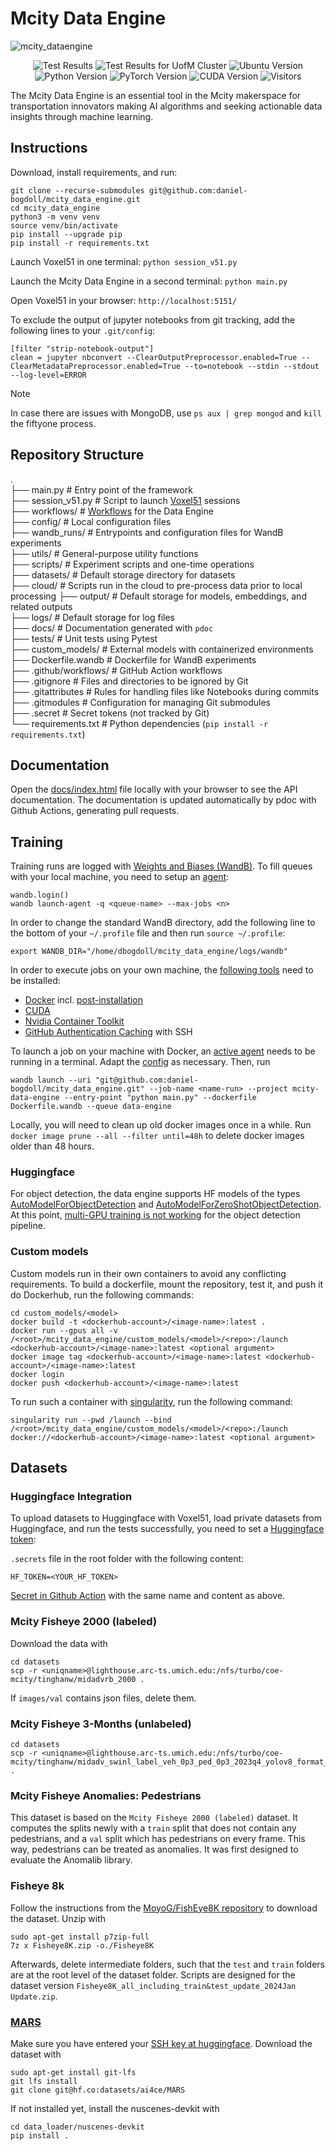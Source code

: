 # Mcity Data Engine

![mcity_dataengine](https://github.com/user-attachments/assets/4b80c882-7522-4a06-8b15-c4e294b95b56)

<p align="center">
  <img alt="Test Results" src="https://github.com/daniel-bogdoll/mcity_data_engine/actions/workflows/tests_documentation.yml/badge.svg"/>
  <img alt="Test Results for UofM Cluster" src="https://github.com/daniel-bogdoll/mcity_data_engine/actions/workflows/lighthouse_build.yml/badge.svg"/>
  <img alt="Ubuntu Version" src="https://img.shields.io/badge/Ubuntu-24.04-blue"/>
  <img alt="Python Version" src="https://img.shields.io/badge/Python-3.12-blue"/>
  <img alt="PyTorch Version" src="https://img.shields.io/badge/PyTorch-2.5-blue"/>
  <img alt="CUDA Version" src="https://img.shields.io/badge/CUDA-12.4-blue"/>
  <img alt="Visitors" src="https://visitor-badge.laobi.icu/badge?page_id=daniel-bogdoll.mcity_data_engine"/>
</p>

The Mcity Data Engine is an essential tool in the Mcity makerspace for transportation innovators making AI algorithms and seeking actionable data insights through machine learning.

## Instructions

Download, install requirements, and run:
```
git clone --recurse-submodules git@github.com:daniel-bogdoll/mcity_data_engine.git
cd mcity_data_engine
python3 -m venv venv
source venv/bin/activate
pip install --upgrade pip
pip install -r requirements.txt
```

Launch Voxel51 in one terminal:
```python session_v51.py```

Launch the Mcity Data Engine in a second terminal:
```python main.py```

Open Voxel51 in your browser:
```http://localhost:5151/```

To exclude the output of jupyter notebooks from git tracking, add the following lines to your ```.git/config```:

```
[filter "strip-notebook-output"]
clean = jupyter nbconvert --ClearOutputPreprocessor.enabled=True --ClearMetadataPreprocessor.enabled=True --to=notebook --stdin --stdout --log-level=ERROR
```

> [!NOTE]
> In case there are issues with MongoDB, use ```ps aux | grep mongod``` and ```kill``` the fiftyone process.

## Repository Structure

.  
├── main.py                   # Entry point of the framework  
├── session_v51.py            # Script to launch [Voxel51](https://voxel51.com/) sessions  
├── workflows/                # [Workflows](https://github.com/daniel-bogdoll/mcity_data_engine/wiki/Workflows) for the Data Engine  
├── config/                   # Local configuration files  
├── wandb_runs/               # Entrypoints and configuration files for WandB experiments  
├── utils/                    # General-purpose utility functions  
├── scripts/                  # Experiment scripts and one-time operations  
├── datasets/                 # Default storage directory for datasets  
├── cloud/                    # Scripts run in the cloud to pre-process data prior to local processing
├── output/                   # Default storage for models, embeddings, and related outputs  
├── logs/                     # Default storage for log files  
├── docs/                     # Documentation generated with `pdoc`  
├── tests/                    # Unit tests using Pytest  
├── custom_models/            # External models with containerized environments  
├── Dockerfile.wandb          # Dockerfile for WandB experiments  
├── .github/workflows/        # GitHub Action workflows  
├── .gitignore                # Files and directories to be ignored by Git  
├── .gitattributes            # Rules for handling files like Notebooks during commits  
├── .gitmodules               # Configuration for managing Git submodules  
├── .secret                   # Secret tokens (not tracked by Git)  
└── requirements.txt          # Python dependencies (`pip install -r requirements.txt`)  



## Documentation

Open the [docs/index.html](./docs/index.html) file locally with your browser to see the API documentation. The documentation is updated automatically by pdoc with Github Actions, generating pull requests.

## Training

Training runs are logged with [Weights and Biases (WandB)](https://wandb.ai/mcity/mcity-data-engine). To fill queues with your local machine, you need to setup an [agent](https://docs.wandb.ai/guides/launch/setup-launch-docker):

```
wandb.login()
wandb launch-agent -q <queue-name> --max-jobs <n>
```

In order to change the standard WandB directory, add the following line to the bottom of your ```~/.profile``` file and then run ```source ~/.profile```:

```
export WANDB_DIR="/home/dbogdoll/mcity_data_engine/logs/wandb"
```
In order to execute jobs on your own machine, the [following tools](https://catalog.ngc.nvidia.com/orgs/nvidia/containers/pytorch) need to be installed:

- [Docker](https://docs.docker.com/engine/install/ubuntu/) incl. [post-installation](https://docs.docker.com/engine/install/linux-postinstall/)
- [CUDA](https://docs.nvidia.com/cuda/cuda-installation-guide-linux/index.html#ubuntu)
- [Nvidia Container Toolkit](https://docs.nvidia.com/datacenter/cloud-native/container-toolkit/latest/install-guide.html)
- [GitHub Authentication Caching](https://docs.github.com/en/get-started/getting-started-with-git/caching-your-github-credentials-in-git) with SSH

To launch a job on your machine with Docker, an [active agent](https://wandb.ai/mcity/launch/UnVuUXVldWU6NDQ0OTE4MA==/agents) needs to be running in a terminal. Adapt the [config](https://wandb.ai/mcity/launch/UnVuUXVldWU6NDQ0OTE4MA==/config) as necessary. Then, run

```
wandb launch --uri "git@github.com:daniel-bogdoll/mcity_data_engine.git" --job-name <name-run> --project mcity-data-engine --entry-point "python main.py" --dockerfile Dockerfile.wandb --queue data-engine
```

Locally, you will need to clean up old docker images once in a while. Run ```docker image prune --all --filter until=48h``` to delete docker images older than 48 hours.

### Huggingface

For object detection, the data engine supports HF models of the types [AutoModelForObjectDetection](https://huggingface.co/docs/transformers/en/model_doc/auto#transformers.AutoModelForObjectDetection) and [AutoModelForZeroShotObjectDetection](https://huggingface.co/docs/transformers/en/model_doc/auto#transformers.AutoModelForZeroShotObjectDetection). At this point, [multi-GPU training is not working](https://github.com/huggingface/transformers/pull/33561) for the object detection pipeline.

### Custom models

Custom models run in their own containers to avoid any conflicting requirements. To build a dockerfile, mount the repository, test it, and push it do Dockerhub, run the following commands:
```
cd custom_models/<model>
docker build -t <dockerhub-account>/<image-name>:latest .
docker run --gpus all -v /<root>/mcity_data_engine/custom_models/<model>/<repo>:/launch <dockerhub-account>/<image-name>:latest <optional argument>
docker image tag <dockerhub-account>/<image-name>:latest <dockerhub-account>/<image-name>:latest
docker login
docker push <dockerhub-account>/<image-name>:latest
```
To run such a container with [singularity](https://docs.sylabs.io/guides/latest/user-guide/introduction.html), run the following command:
```
singularity run --pwd /launch --bind /<root>/mcity_data_engine/custom_models/<model>/<repo>:/launch docker://<dockerhub-account>/<image-name>:latest <optional argument>
```
## Datasets

### Huggingface Integration

To upload datasets to Huggingface with Voxel51, load private datasets from Huggingface, and run the tests successfully, you need to set a [Huggingface token](https://huggingface.co/docs/hub/en/security-tokens):

```.secrets``` file in the root folder with the following content:
```
HF_TOKEN=<YOUR_HF_TOKEN>
```

[Secret in Github Action](https://docs.github.com/en/actions/security-for-github-actions/security-guides/using-secrets-in-github-actions) with the same name and content as above.




### Mcity Fisheye 2000 (labeled)

Download the data with
```
cd datasets
scp -r <uniqname>@lighthouse.arc-ts.umich.edu:/nfs/turbo/coe-mcity/tinghanw/midadvrb_2000 .
```

If ```images/val``` contains json files, delete them.

### Mcity Fisheye 3-Months (unlabeled)
```
cd datasets
scp -r <uniqname>@lighthouse.arc-ts.umich.edu:/nfs/turbo/coe-mcity/tinghanw/midadv_swinl_label_veh_0p3_ped_0p3_2023q4_yolov8_format_v2 .
```

### Mcity Fisheye Anomalies: Pedestrians
This dataset is based on the ```Mcity Fisheye 2000 (labeled)``` dataset. It computes the splits newly with a ```train``` split that does not contain any pedestrians, and a ```val``` split which has pedestrians on every frame. This way, pedestrians can be treated as anomalies. It was first designed to evaluate the Anomalib library.


### Fisheye 8k
Follow the instructions from the [MoyoG/FishEye8K repository](https://github.com/MoyoG/FishEye8K) to download the dataset. Unzip with

```
sudo apt-get install p7zip-full
7z x Fisheye8K.zip -o./Fisheye8K
```

Afterwards, delete intermediate folders, such that the ```test``` and ```train``` folders are at the root level of the dataset folder. Scripts are designed for the dataset version ```Fisheye8K_all_including_train&test_update_2024Jan Update.zip```.


### [MARS](https://ai4ce.github.io/MARS/)
Make sure you have entered your [SSH key at huggingface](https://huggingface.co/settings/keys). Download the dataset with

```
sudo apt-get install git-lfs
git lfs install
git clone git@hf.co:datasets/ai4ce/MARS
```

If not installed yet, install the nuscenes-devkit with

```
cd data_loader/nuscenes-devkit
pip install .
```


